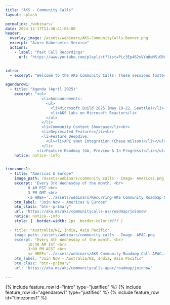 ```yaml
---
title: "AKS - Community Calls"
layout: splash

permalink: /webinars/
date: 2024-12-17T11:48:41-04:00
header:
  overlay_image: /assets/webinars/AKS-CommunityCalls-Banner.png
  excerpt: "Azure Kubernetes Service"
  actions:
    - label: "Past Call Recordings"
      url: "https://www.youtube.com/playlist?list=PLc3Ep462vVYu0eMSiORonzj3utqYu285z"


intro: 
  - excerpt: "Welcome to the AKS Community Calls! These sessions foster direct interaction between our product teams and the AKS community. Engage with our teams, hear the latest updates, and gain insights into the product’s development. Join our monthly public calls to discuss the product roadmap, provide feedback, and learn from others’ experiences with AKS. Check out the <a href='https://github.com/orgs/Azure/projects/685/views/1' style='color:white'>public feature roadmap</a> for details on features in development, public preview, and general availability."

agendarow1:
  - title: "Agenda (April 2025)"
    excerpt: "<ul>
                <li>Announcements:
                  <ul>
                    <li>Microsoft Build 2025 (May 19-22, Seattle)</li>
                    <li>AKS Labs on Microsoft Reactor</li>
                  </ul>
                </li>
                <li>Community Content Showcase</li><br>
                <li>Deprecated Features</li><br>
                <li>Feature Deepdive:
                  <ul><li>API VNet Integration (Chase Wilson)</li></ul>
                </li>
              <li>Feature Roadmap (GA, Preview & In Progress)</li></ul>"
    notice: notice--info


timezones1:
  - title: "Americas & Europe"
    image_path: /assets/webinars/community calls - Image- Americas.png
    excerpt: "Every 3rd Wednesday of the month. <br>
          8 AM PST <br>
          3 PM GMT <br>
          <a HREF='../assets/webinars/Recurring-AKS Community Roadmap Call.ics'>Add to my calendar</a><br>"
    btn_label: "Join Now - Americas & Europe"
    btn_class: "btn--primary"
    url: 'https://aka.ms/aks/communitycalls-us/roadmap/joinnow'
    notice: notice--info
    style: { .border-width: 1px .border-color:#fff }

  - title: "Australia/NZ, India, Asia Pacific"
    image_path: /assets/webinars/community calls - Image- APAC.png
    excerpt: "Every 4th Wednesday of the month. <br>
          10:30 AM IST <br>
          3:00 PM AEST <br>
          <a HREF='../assets/webinars/AKS Community Roadmap Call-APAC.ics'>Add to my calendar</a><br>"
    btn_label: "Join Now - Australia/NZ, India, Asia Pacific"
    btn_class: "btn--primary"
    url: 'https://aka.ms/aks/communitycalls-apac/roadmap/joinnow'

---
```

{% include feature_row id="intro" type="justified" %}
{% include feature_row id="agendarow1" type="justified" %}
{% include feature_row id="timezones1" %}